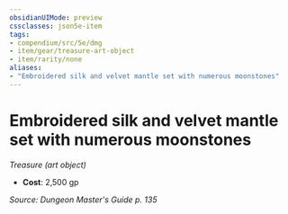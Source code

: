```yaml
---
obsidianUIMode: preview
cssclasses: json5e-item
tags:
- compendium/src/5e/dmg
- item/gear/treasure-art-object
- item/rarity/none
aliases: 
- "Embroidered silk and velvet mantle set with numerous moonstones"
---
```

# Embroidered silk and velvet mantle set with numerous moonstones
*Treasure (art object)*  

- **Cost**: 2,500 gp

*Source: Dungeon Master's Guide p. 135*